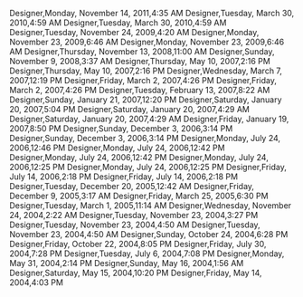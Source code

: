 ﻿Designer,Monday, November 14, 2011,4:35 AMDesigner,Tuesday, March 30, 2010,4:59 AMDesigner,Tuesday, March 30, 2010,4:59 AMDesigner,Tuesday, November 24, 2009,4:20 AMDesigner,Monday, November 23, 2009,6:46 AMDesigner,Monday, November 23, 2009,6:46 AMDesigner,Thursday, November 13, 2008,11:00 AMDesigner,Sunday, November 9, 2008,3:37 AMDesigner,Thursday, May 10, 2007,2:16 PMDesigner,Thursday, May 10, 2007,2:16 PMDesigner,Wednesday, March 7, 2007,12:19 PMDesigner,Friday, March 2, 2007,4:26 PMDesigner,Friday, March 2, 2007,4:26 PMDesigner,Tuesday, February 13, 2007,8:22 AMDesigner,Sunday, January 21, 2007,12:20 PMDesigner,Saturday, January 20, 2007,5:04 PMDesigner,Saturday, January 20, 2007,4:29 AMDesigner,Saturday, January 20, 2007,4:29 AMDesigner,Friday, January 19, 2007,8:50 PMDesigner,Sunday, December 3, 2006,3:14 PMDesigner,Sunday, December 3, 2006,3:14 PMDesigner,Monday, July 24, 2006,12:46 PMDesigner,Monday, July 24, 2006,12:42 PMDesigner,Monday, July 24, 2006,12:42 PMDesigner,Monday, July 24, 2006,12:25 PMDesigner,Monday, July 24, 2006,12:25 PMDesigner,Friday, July 14, 2006,2:18 PMDesigner,Friday, July 14, 2006,2:18 PMDesigner,Tuesday, December 20, 2005,12:42 AMDesigner,Friday, December 9, 2005,3:17 AMDesigner,Friday, March 25, 2005,6:30 PMDesigner,Tuesday, March 1, 2005,11:14 AMDesigner,Wednesday, November 24, 2004,2:22 AMDesigner,Tuesday, November 23, 2004,3:27 PMDesigner,Tuesday, November 23, 2004,4:50 AMDesigner,Tuesday, November 23, 2004,4:50 AMDesigner,Sunday, October 24, 2004,6:28 PMDesigner,Friday, October 22, 2004,8:05 PMDesigner,Friday, July 30, 2004,7:28 PMDesigner,Tuesday, July 6, 2004,7:08 PMDesigner,Monday, May 31, 2004,2:14 PMDesigner,Sunday, May 16, 2004,1:56 AMDesigner,Saturday, May 15, 2004,10:20 PMDesigner,Friday, May 14, 2004,4:03 PM